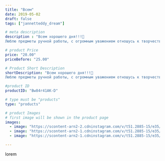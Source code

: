 ```yaml
---
title: "Всем"
date: 2019-05-02
draft: false
tags: ["jannetteddy_dream"]

# meta description
description : "Всем хорошего дня!!!🌸
Люблю предметы ручной работы, с огромным уважением отношусь к творчеству других людей... и восхищаюсь талантливыми людьми!!! Эта картина б"

# product Price
price: "20.00"
priceBefore: "25.00"

# Product Short Description
shortDescription: "Всем хорошего дня!!!🌸
Люблю предметы ручной работы, с огромным уважением отношусь к творчеству других людей... и восхищаюсь талантливыми людьми!!! Эта картина была куплена в Греции, теперь украшает наш дом и дарит тёплые, приятные воспоминания о чудесном отдыхе!!!❤️ А как вы относитесь к предметам сделаным руками??? #ручнаяработа #handmade #своимируками #творчество #моявесна #тедди #мишкитедди #теддимишки #мишкатедди #теддипанда #teddybear #teddy #греция #море #картина"

#product ID
productID: "Bw84r41AK-D"

# type must be "products"
type: "products"

# product Images
# first image will be shown in the product page
images:
  - image: "https://scontent-arn2-2.cdninstagram.com/v/t51.2885-15/e35/58423807_444642313011521_4766011200171113052_n.jpg?_nc_ht=scontent-arn2-2.cdninstagram.com&_nc_cat=105&_nc_ohc=8kRKJ0b_A-4AX_gvh1E&se=7&tp=1&oh=8d1913837e48e90e6dcf94e135aa783a&oe=605C7153&ig_cache_key=MjAzNDc1MDQyNjgwODcyNDk4OA%3D%3D.2"
  - image: "https://scontent-arn2-1.cdninstagram.com/v/t51.2885-15/e35/58454093_126158945231638_6242133088323854621_n.jpg?_nc_ht=scontent-arn2-1.cdninstagram.com&_nc_cat=110&_nc_ohc=6VmjIGNXW_8AX88fXaG&se=7&tp=1&oh=d91e3b8637a85dd931903a6fe402821a&oe=605AD60A&ig_cache_key=MjAzNDc1MDQyNjgxNzA0NTg1OA%3D%3D.2"
  - image: "https://scontent-arn2-1.cdninstagram.com/v/t51.2885-15/e35/59375917_460349441423637_8540393810889230570_n.jpg?_nc_ht=scontent-arn2-1.cdninstagram.com&_nc_cat=109&_nc_ohc=vgMIq-DAqTcAX-ZyJVk&se=7&tp=1&oh=43c6f1e8126ad2551f7a02c705f6b9a3&oe=605BFA65&ig_cache_key=MjAzNDc1MDQyNjgyNTYxMDQwNA%3D%3D.2"

---
```

lorem
